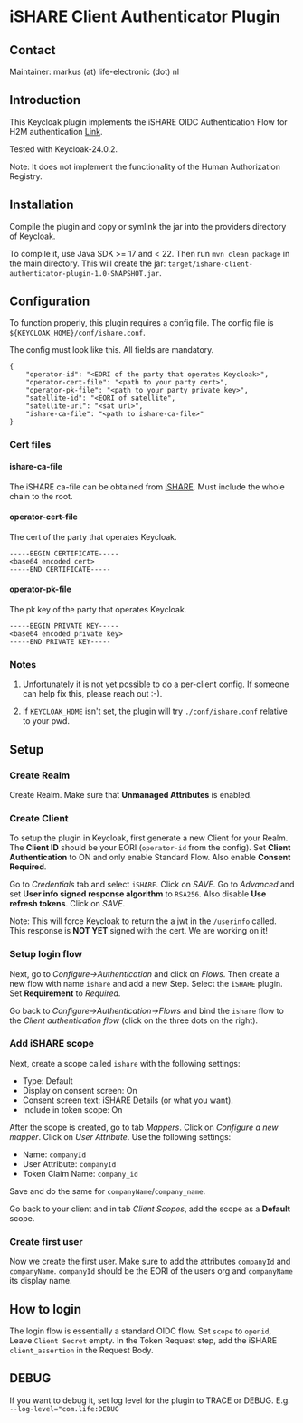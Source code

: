 # iSHARE Client Authenticator Plugin

## Contact

Maintainer: markus (at) life-electronic (dot) nl

## Introduction

This Keycloak plugin implements the iSHARE OIDC Authentication Flow for
H2M authentication [Link](https://dev.ishare.eu/reference/authentication.html).

Tested with Keycloak-24.0.2.

Note: It does not implement the functionality of the Human
Authorization Registry.

## Installation

Compile the plugin and copy or symlink the jar into the providers directory of
Keycloak.

To compile it, use Java SDK >= 17 and < 22. Then run `mvn clean package` in the
main directory. This will create the jar:
`target/ishare-client-authenticator-plugin-1.0-SNAPSHOT.jar`. 

## Configuration

To function properly, this plugin requires a config file. The config
file is `${KEYCLOAK_HOME}/conf/ishare.conf`. 

The config must look like this. All fields are mandatory.
```
{
    "operator-id": "<EORI of the party that operates Keycloak>",
    "operator-cert-file": "<path to your party cert>",
    "operator-pk-file": "<path to your party private key>",
    "satellite-id": "<EORI of satellite",
    "satellite-url": "<sat url>",
    "ishare-ca-file": "<path to ishare-ca-file>"
}
```

### Cert files

#### ishare-ca-file

The iSHARE ca-file can be obtained from [iSHARE](https://ca7.isharetest.net:8442/ejbca/retrieve/ca_certs.jsp). Must include the whole
chain to the root.

#### operator-cert-file

The cert of the party that operates Keycloak. 

```
-----BEGIN CERTIFICATE-----
<base64 encoded cert>
-----END CERTIFICATE-----
```

#### operator-pk-file

The pk key of the party that operates Keycloak.
```
-----BEGIN PRIVATE KEY-----
<base64 encoded private key>
-----END PRIVATE KEY-----
```

### Notes

1. Unfortunately it is not yet possible to do a per-client
config. If someone can help fix this, please reach out :-).

2. If `KEYCLOAK_HOME` isn't set, the plugin will try
   `./conf/ishare.conf` relative to your pwd.

## Setup

### Create Realm

Create Realm. Make sure that **Unmanaged Attributes** is enabled.

### Create Client

To setup the plugin in Keycloak, first generate a new Client for your
Realm. The **Client ID** should be your EORI (`operator-id` from the
config). 
Set **Client Authentication** to ON and only enable Standard
Flow. Also enable **Consent Required**.

Go to *Credentials* tab and select `iSHARE`. Click on *SAVE*.
Go to *Advanced* and set **User info signed response algorithm** to
`RSA256`. Also disable **Use refresh tokens**. Click on *SAVE*.

Note: This will force Keycloak to return the a jwt in the `/userinfo`
called. This response is **NOT YET** signed with the cert. We are
working on it!

### Setup login flow

Next, go to *Configure->Authentication* and click on *Flows*. Then
create a new flow with name `ishare` and add a new Step. Select the
`iSHARE` plugin. Set **Requirement** to *Required*.

Go back to *Configure->Authentication->Flows* and bind the `ishare` flow
to the *Client authentication flow* (click on the three dots on the
right).

### Add iSHARE scope

Next, create a scope called `ishare` with the following settings:

- Type: Default
- Display on consent screen: On
- Consent screen text: iSHARE Details (or what you want).
- Include in token scope: On

After the scope is created, go to tab *Mappers*. Click on *Configure a
new mapper*. Click on *User Attribute*. Use the following settings:

- Name: `companyId`
- User Attribute: `companyId`
- Token Claim Name: `company_id`

Save and do the same for `companyName`/`company_name`.

Go back to your client and in tab *Client Scopes*, add the scope as a
**Default** scope.

### Create first user

Now we create the first user. Make sure to add the attributes `companyId`
and `companyName`. `companyId` should be the EORI of the users org and
`companyName` its display name.

## How to login

The login flow is essentially a standard OIDC flow. Set `scope` to `openid`, Leave `Client Secret`
empty. In the Token Request step, add the iSHARE `client_assertion` in
the Request Body.

## DEBUG

If you want to debug it, set log level for the plugin to TRACE or
DEBUG. E.g. `--log-level="com.life:DEBUG`






   




